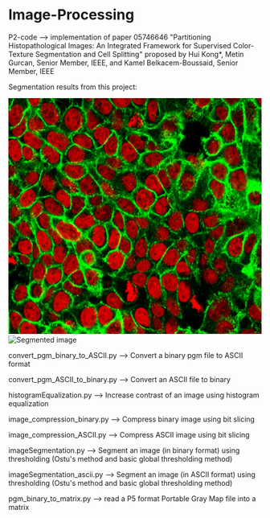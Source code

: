 # Image-Processing

P2-code --> implementation of paper 05746646 "Partitioning Histopathological Images: An Integrated Framework for Supervised Color-Texture Segmentation and Cell Splitting"  proposed by Hui Kong*, Metin Gurcan, Senior Member, IEEE, and Kamel Belkacem-Boussaid, Senior Member, IEEE

Segmentation results from this project:

![Original image](https://github.com/Sujata018/Image-Processing/blob/main/images/P2/national-cancer-institute.jpg)
![Segmented image](https://github.com/Sujata018/Image-Processing/blob/main/images/P2/national-cancer-institute_segmented.bmp)

convert_pgm_binary_to_ASCII.py --> Convert a binary pgm file to ASCII format

convert_pgm_ASCII_to_binary.py --> Convert an ASCII file to binary

histogramEqualization.py --> Increase contrast of an image using histogram equalization

image_compression_binary.py --> Compress binary image using bit slicing

image_compression_ASCII.py --> Compress ASCII image using bit slicing

imageSegmentation.py --> Segment an image (in binary format) using thresholding (Ostu's method and basic global thresholding method)

imageSegmentation_ascii.py --> Segment an image (in ASCII format) using thresholding (Ostu's method and basic global thresholding method)

pgm_binary_to_matrix.py --> read a P5 format Portable Gray Map file into a matrix

